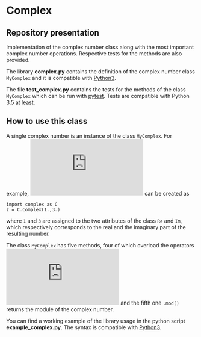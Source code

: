 # Complex

## Repository presentation
Implementation of the complex number class along with the most important complex number operations. Respective tests for the methods are also provided. 

The library **complex.py** contains the definition of the complex number class `MyComplex` and it is compatible with [Python3](https://www.python.org/downloads/).

The file **test_complex.py** contains the tests for the methods of the class `MyComplex` which can be run with [pytest](https://docs.pytest.org/en/stable/). Tests are compatible with Python 3.5 at least.

## How to use this class
A single complex number is an instance of the class `MyComplex`. For example, ![equation](https://latex.codecogs.com/gif.latex?z%20%3D%201%20&plus;%20%5Cmathrm%7Bi%7D3) can be created as 

```
import complex as C
z = C.Complex(1.,3.)
```

where `1` and `3` are assigned to the two attributes of the class `Re` and `Im`, which respectively corresponds to the real and the imaginary part of the resulting number.

The class `MyComplex` has five methods, four of which overload the operators ![equation](https://latex.codecogs.com/gif.latex?&plus;%2C-%2C*%2C/) and the fifth one `.mod()` returns the module of the complex number.

You can find a working example of the library usage in the python script **example_complex.py**. The syntax is compatible with [Python3](https://www.python.org/downloads/).
